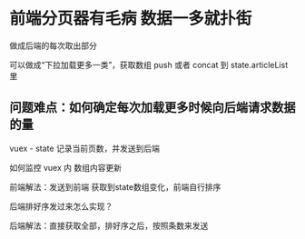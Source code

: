 # 前端分页器有毛病 数据一多就扑街

做成后端的每次取出部分

可以做成“下拉加载更多一类”，获取数组 push 或者 concat 到 state.articleList 里

## 问题难点：如何确定每次加载更多时候向后端请求数据的量

vuex - state 记录当前页数，并发送到后端

如何监控 vuex 内 数组内容更新

前端解法：发送到前端 获取到state数组变化，前端自行排序

后端排好序发过来怎么实现？

后端解法：直接获取全部，排好序之后，按照条数来发送
